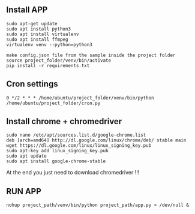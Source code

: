 ## Install APP
    sudo apt-get update
    sudo apt install python3
	sudo apt install virtualenv
    sudo apt install ffmpeg
    virtualenv venv --python=python3

    make config.json file from the sample inside the project folder
    source project_folder/venv/bin/activate
    pip install -r requirements.txt

## Cron settings
    0 */2 * * * /home/ubuntu/project_folder/venv/bin/python /home/ubuntu/project_folder/cron.py

## Install chrome + chromedriver
    sudo nano /etc/apt/sources.list.d/google-chrome.list
    deb [arch=amd64] http://dl.google.com/linux/chrome/deb/ stable main
    wget https://dl.google.com/linux/linux_signing_key.pub
    sudo apt-key add linux_signing_key.pub
    sudo apt update
    sudo apt install google-chrome-stable

At the end you just need to download chromedriver !!!

## RUN APP
    nohup project_path/venv/bin/python project_path/app.py > /dev/null &